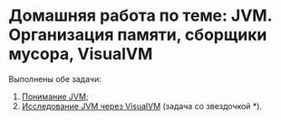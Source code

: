 # Домашняя работа по теме: JVM. Организация памяти, сборщики мусора, VisualVM


Выполнены обе задачи:

1. [Понимание JVM](./task1/README.md);	
2. [Исследование JVM через VisualVM](./task2/README.md) (задача со звездочкой *).
